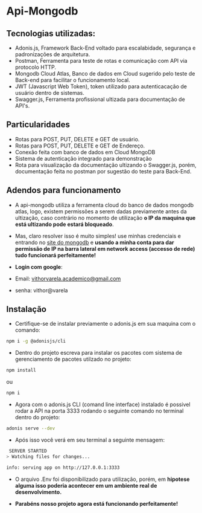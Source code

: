 # Api-Mongodb
## Tecnologias utilizadas:

- Adonis.js, Framework Back-End voltado para escalabidade, segurança e padronizações de arquitetura.
- Postman, Ferramenta para teste de rotas e comunicação com API via protocolo HTTP.
- Mongodb Cloud Atlas, Banco de dados em Cloud sugerido pelo teste de Back-end para facilitar o funcionamento local. 
- JWT (Javascript Web Token), token utilizado para autenticacação de usuário dentro de sistemas. 
- Swagger.js, Ferramenta profissional ultizada para documentação de API's. 

## Particularidades

- Rotas para POST, PUT, DELETE e GET de usuário. 
- Rotas para POST, PUT, DELETE e GET de Endereço. 
- Conexão feita com banco de dados em Cloud MongoDB
- Sistema de autenticação integrado para demonstração 
- Rota para visualização da documentação ultizando o Swagger.js, porém, documentação feita no postman por sugestão do teste para Back-End.

## Adendos para funcionamento

- A api-mongodb utiliza a ferramenta cloud do banco de dados mongodb atlas, logo, existem permissões a serem dadas previamente antes da ultização, caso contrário no momento de utilização **o IP da maquina que está ultizando pode estará bloqueado**. 

- Mas, claro resolver isso é muito simples! use minhas credenciais e entrando no [site do mongodb](https://account.mongodb.com/account/login) e **usando a minha conta para dar permissão de IP na barra lateral em network access (accesso de rede) tudo funcionará perfeitamente!**

- **Login com google**: 
- Email: vithorvarela.academico@gmail.com
- senha: vithor@varela
## Instalação 

- Certifique-se de instalar previamente o adonis.js em sua maquina com o comando: 
```sh
npm i -g @adonisjs/cli
```

- Dentro do projeto escreva para instalar os pacotes com sistema de gerenciamento de pacotes utilzado no projeto: 
```sh
npm install  
```
ou 
```sh
npm i  
```
- Agora com o adonis.js CLI (comand line interface) instalado é possivel rodar a API na porta 3333 rodando o seguinte comando no terminal dentro do projeto:
```sh
adonis serve --dev 
```
- Após isso você verá em seu terminal a seguinte mensagem: 
```sh
 SERVER STARTED 
> Watching files for changes...

info: serving app on http://127.0.0.1:3333
```

- O arquivo .Env foi disponibilizado para utilização, porém, em **hipotese alguma isso poderia acontecer em um ambiente real de desenvolvimento.**

- **Parabéns nosso projeto agora está funcionando perfeitamente!** 


 